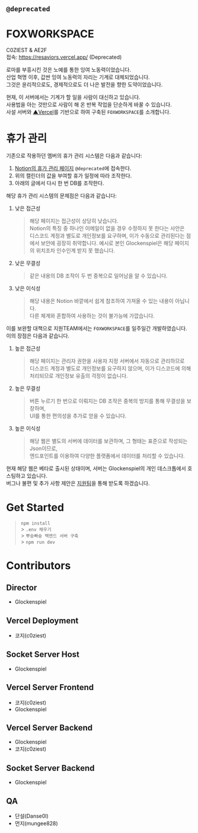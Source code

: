 ## `@deprecated`

# FOXWORKSPACE

C0ZIEST & AE2F  
접속: https://resaviors.vercel.app/ (Deprecated)

로마를 부흥시킨 것은 노예를 통한 잉여 노동력이었습니다.  
산업 혁명 이후, 값싼 잉여 노동력의 자리는 기계로 대체되었습니다.  
그것은 윤리적으로도, 경제적으로도 더 나은 발전을 향한 도약이었습니다.

현재, 이 서버에서는 기계가 할 일을 사람이 대신하고 있습니다.  
사용법을 아는 것만으로 사람이 해 온 반복 작업을 단순하게 바꿀 수 있습니다.  
사설 서버와 [▲Vercel](https://vercel.com/docs "우리 착1한 버셀청년들")를 기반으로 하여 구축된 `FOXWORKSPACE`를 소개합니다.

# 휴가 관리

기존으로 작용하던 멤버의 휴가 관리 시스템은 다음과 같습니다:

1. [Notion의 휴가 관리 페이지](https://shining-monarch-d21.notion.site/Team-Fox-f8d802c2f6944858b65db7a8a99084c9) `@deprecated`에 접속한다.
2. 위의 캘린더의 값을 부여할 휴가 일정에 따라 조작한다.
3. 아래의 글에서 다시 한 번 DB를 조작한다.

해당 휴가 관리 시스템의 문제점은 다음과 같습니다:

1. 낮은 접근성
   > 해당 페이지는 접근성이 상당히 낮습니다.  
   > Notion의 특징 중 하나인 이메일이 없을 경우 수정하지 못 한다는 사안은  
   > 디스코드 계정과 별도로 개인정보를 요구하며, 이가 수동으로 관리된다는 점에서 보안에 굉장히 취약합니다.
   > 예시로 본인 Glockenspiel은 해당 페이지의 위치조차 인수인계 받지 못 했습니다.
2. 낮은 무결성
   > 같은 내용의 DB 조작이 두 번 중복으로 일어남을 알 수 있습니다.
3. 낮은 이식성
   > 해당 내용은 Notion 바깥에서 쉽게 참조하여 가져올 수 있는 내용이 아닙니다.  
   > 다른 체계와 혼합하여 사용하는 것이 불가능에 가깝습니다.

이를 보완할 대책으로 지원TEAM에서는 `FOXWORKSPACE`를 일주일간 개발하였습니다.  
이의 장점은 다음과 같습니다.

1. 높은 접근성
   > 해당 페이지는 관리자 권한을 사용자 지정 서버에서 자동으로 관리하므로  
   > 디스코드 계정과 별도로 개인정보를 요구하지 않으며, 이가 디스코드에 의해 처리되므로 개인정보 유출의 걱정이 없습니다.
2. 높은 무결성
   > 버튼 누르기 한 번으로 이뤄지는 DB 조작은 중복의 방지를 통해 무결성을 보장하며,  
   > UI를 통한 편의성을 추가로 얻을 수 있습니다.
3. 높은 이식성
   > 해당 웹은 별도의 서버에 데이터를 보관하며, 그 형태는 표준으로 작성되는 Json이므로,  
   > 엔드포인트를 이용하여 다양한 플랫폼에서 데이터를 처리할 수 있습니다.

현재 해당 웹은 베타로 출시된 상태이며, 서버는 Glockenspiel의 개인 데스크톱에서 호스팅하고 있습니다.  
버그나 불편 및 추가 사항 제안은 [지원팀](https://discord.com/channels/1136750090527199374/1205361392933146624)을 통해 받도록 하겠습니다.

# Get Started

> `npm install`<br /> > `.env 채우기`<br /> > `뿌숭빠슝 백엔드 서버 구축` <br /> > `npm run dev`

# Contributors

## Director

- Glockenspiel

## Vercel Deployment

- 코지(c0ziest)

## Socket Server Host

- Glockenspiel

## Vercel Server Frontend

- 코지(c0ziest)
- Glockenspiel

## Vercel Server Backend

- Glockenspiel
- 코지(c0ziest)

## Socket Server Backend

- Glockenspiel

## QA

- 단설(Danse0l)
- 먼지(mungee828)
